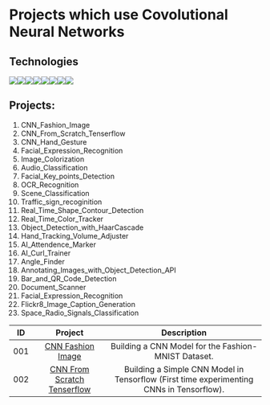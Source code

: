 # Projects which use Covolutional Neural Networks

## Technologies

<div style="display:flex; margin: auto;">
  <img src="https://img.shields.io/badge/Python-3776AB?style=for-the-badge&logo=python&logoColor=white">
  <img src="https://img.shields.io/badge/Numpy-777BB4?style=for-the-badge&logo=numpy&logoColor=white"> 
  <img src="https://img.shields.io/badge/SciPy-%230C55A5.svg?style=for-the-badge&logo=scipy&logoColor=%white">
  <img src="https://img.shields.io/badge/Pandas-2C2D72?style=for-the-badge&logo=pandas&logoColor=white">
  <img src="https://img.shields.io/badge/scikit_learn-F7931E?style=for-the-badge&logo=scikit-learn&logoColor=white">
  <img src="https://img.shields.io/badge/TensorFlow-FF6F00?style=for-the-badge&logo=TensorFlow&logoColor=white">
  <img src="https://img.shields.io/badge/Keras-D00000?style=for-the-badge&logo=Keras&logoColor=white">
  <img src="https://img.shields.io/badge/PyTorch-%23EE4C2C.svg?style=for-the-badge&logo=PyTorch&logoColor=white">
</div>

## Projects:

1) CNN_Fashion_Image
2) CNN_From_Scratch_Tenserflow
3) CNN_Hand_Gesture
4) Facial_Expression_Recognition
5) Image_Colorization
6) Audio_Classification
7) Facial_Key_points_Detection
8) OCR_Recognition
9) Scene_Classification
10) Traffic_sign_recoginition
11) Real_Time_Shape_Contour_Detection
12) Real_Time_Color_Tracker
13) Object_Detection_with_HaarCascade
14) Hand_Tracking_Volume_Adjuster
15) AI_Attendence_Marker
16) AI_Curl_Trainer
17) Angle_Finder
18) Annotating_Images_with_Object_Detection_API
19) Bar_and_QR_Code_Detection
20) Document_Scanner
21) Facial_Expression_Recognition
22) Flickr8_Image_Caption_Generation
23) Space_Radio_Signals_Classification


| ID | Project | Description |
| :---: | :---: | :---: |
|  001 | <a href="/CNN_Fashion_Image/">CNN Fashion Image</a>| Building a CNN Model for the Fashion-MNIST Dataset.|
|  002 | <a href="/CNN_From_Scratch_Tenserflow">CNN From Scratch Tenserflow</a>| Building a Simple CNN Model in Tensorflow (First time experimenting CNNs in Tensorflow).|







